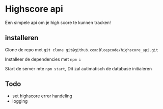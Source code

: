 # Highscore api

Een simpele api om je high score te kunnen tracken!

## installeren

Clone de repo met `git clone git@github.com:Bloepcode/highscore_api.git`

Installeer de dependencies met `npm i`

Start de server mte `npm start`, Dit zal autimatisch de database initialeren

## Todo

- set highscore error handeling
- logging
 